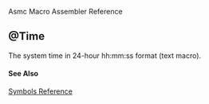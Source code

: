 Asmc Macro Assembler Reference

## @Time

The system time in 24-hour hh:mm:ss format (text macro).

#### See Also

[Symbols Reference](readme.md)
